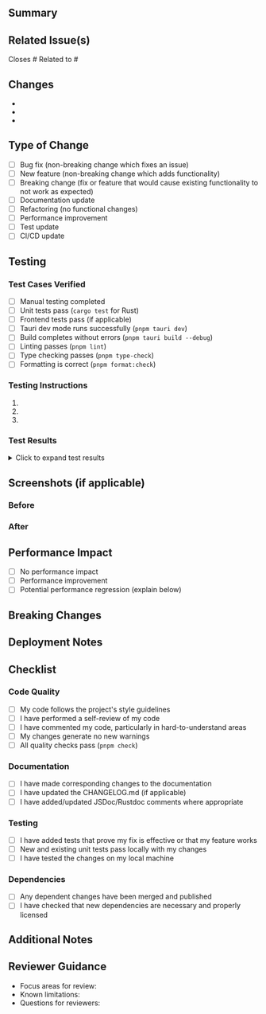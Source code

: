 ## Summary

<!-- Provide a brief description of the changes -->

## Related Issue(s)

<!-- Link to the issue(s) this PR addresses -->
Closes #
Related to #

## Changes

<!-- List the main changes made in this PR -->

- 
- 
- 

## Type of Change

<!-- Mark the relevant option with an 'x' -->

- [ ] Bug fix (non-breaking change which fixes an issue)
- [ ] New feature (non-breaking change which adds functionality)
- [ ] Breaking change (fix or feature that would cause existing functionality to not work as expected)
- [ ] Documentation update
- [ ] Refactoring (no functional changes)
- [ ] Performance improvement
- [ ] Test update
- [ ] CI/CD update

## Testing

<!-- Describe the tests you ran and how to reproduce them -->

### Test Cases Verified

- [ ] Manual testing completed
- [ ] Unit tests pass (`cargo test` for Rust)
- [ ] Frontend tests pass (if applicable)
- [ ] Tauri dev mode runs successfully (`pnpm tauri dev`)
- [ ] Build completes without errors (`pnpm tauri build --debug`)
- [ ] Linting passes (`pnpm lint`)
- [ ] Type checking passes (`pnpm type-check`)
- [ ] Formatting is correct (`pnpm format:check`)

### Testing Instructions

<!-- Steps to test this PR -->

1. 
2. 
3. 

### Test Results

<!-- Paste relevant test output, screenshots, or logs -->

<details>
<summary>Click to expand test results</summary>

```
Paste test output here
```

</details>

## Screenshots (if applicable)

<!-- Add screenshots to help explain your changes -->

### Before

### After

## Performance Impact

<!-- Does this PR affect performance? If yes, describe the impact -->

- [ ] No performance impact
- [ ] Performance improvement
- [ ] Potential performance regression (explain below)

## Breaking Changes

<!-- If this is a breaking change, describe the impact and migration path -->

## Deployment Notes

<!-- Any special steps needed for deployment? -->

## Checklist

### Code Quality

- [ ] My code follows the project's style guidelines
- [ ] I have performed a self-review of my code
- [ ] I have commented my code, particularly in hard-to-understand areas
- [ ] My changes generate no new warnings
- [ ] All quality checks pass (`pnpm check`)

### Documentation

- [ ] I have made corresponding changes to the documentation
- [ ] I have updated the CHANGELOG.md (if applicable)
- [ ] I have added/updated JSDoc/Rustdoc comments where appropriate

### Testing

- [ ] I have added tests that prove my fix is effective or that my feature works
- [ ] New and existing unit tests pass locally with my changes
- [ ] I have tested the changes on my local machine

### Dependencies

- [ ] Any dependent changes have been merged and published
- [ ] I have checked that new dependencies are necessary and properly licensed

## Additional Notes

<!-- Any additional information that reviewers should know -->

## Reviewer Guidance

<!-- Help reviewers by highlighting areas that need special attention -->

- Focus areas for review:
- Known limitations:
- Questions for reviewers:
